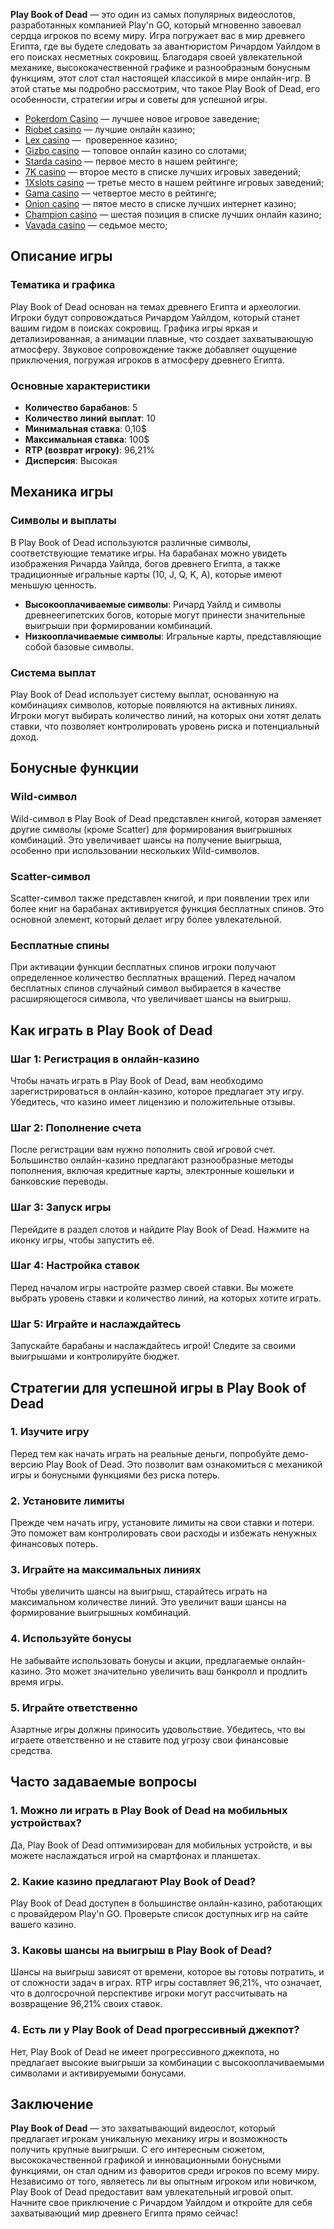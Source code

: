 **Play Book of Dead** — это один из самых популярных видеослотов, разработанных компанией Play'n GO, который мгновенно завоевал сердца игроков по всему миру. Игра погружает вас в мир древнего Египта, где вы будете следовать за авантюристом Ричардом Уайлдом в его поисках несметных сокровищ. Благодаря своей увлекательной механике, высококачественной графике и разнообразным бонусным функциям, этот слот стал настоящей классикой в мире онлайн-игр. В этой статье мы подробно рассмотрим, что такое Play Book of Dead, его особенности, стратегии игры и советы для успешной игры.

* [Pokerdom Casino](https://brandplay.link/FwVc4f) — лучшее новое игровое заведение;
* [Riobet casino](https://brandplay.link/TnjsxFvH) — лучшие онлайн казино;
* [Lex casino](https://brandplay.link/VMqNXPFs) —  проверенное казино;
* [Gizbo casino](https://brandplay.link/rvzLrVLp) — топовое онлайн казино со слотами;
* [Starda casino](https://brandplay.link/HDcDrxLk) — первое место в нашем рейтинге;
* [7K casino](https://brandplay.link/dd46bNgD) — второе место в списке лучших игровых заведений;
* [1Xslots casino](https://brandplay.link/J2ZbqMPZ) — третье место в нашем рейтинге игровых заведений;
* [Gama casino](https://brandplay.link/RD52jZbL) — четвертое место в рейтинге;
* [Onion casino](https://brandplay.link/8LcS6Djb) — пятое место в списке лучших интернет казино;
* [Champion casino](https://temon-gter.cfd/go/9n8?p56190p303844p3509t17502) — шестая позиция в списке лучших онлайн казино;
* [Vavada casino](https://vavadapartner.pro/?promo=75590753-cc8b-4c4a-8d71-99b7a2293439-jud\&target=register) — седьмое место;

## Описание игры

### Тематика и графика

Play Book of Dead основан на темах древнего Египта и археологии. Игроки будут сопровождаться Ричардом Уайлдом, который станет вашим гидом в поисках сокровищ. Графика игры яркая и детализированная, а анимации плавные, что создает захватывающую атмосферу. Звуковое сопровождение также добавляет ощущение приключения, погружая игроков в атмосферу древнего Египта.

### Основные характеристики

* **Количество барабанов**: 5
* **Количество линий выплат**: 10
* **Минимальная ставка**: 0,10$
* **Максимальная ставка**: 100$
* **RTP (возврат игроку)**: 96,21%
* **Дисперсия**: Высокая

## Механика игры

### Символы и выплаты

В Play Book of Dead используются различные символы, соответствующие тематике игры. На барабанах можно увидеть изображения Ричарда Уайлда, богов древнего Египта, а также традиционные игральные карты (10, J, Q, K, A), которые имеют меньшую ценность.

* **Высокооплачиваемые символы**: Ричард Уайлд и символы древнеегипетских богов, которые могут принести значительные выигрыши при формировании комбинаций.
* **Низкооплачиваемые символы**: Игральные карты, представляющие собой базовые символы.

### Система выплат

Play Book of Dead использует систему выплат, основанную на комбинациях символов, которые появляются на активных линиях. Игроки могут выбирать количество линий, на которых они хотят делать ставки, что позволяет контролировать уровень риска и потенциальный доход.

## Бонусные функции

### Wild-символ

Wild-символ в Play Book of Dead представлен книгой, которая заменяет другие символы (кроме Scatter) для формирования выигрышных комбинаций. Это увеличивает шансы на получение выигрыша, особенно при использовании нескольких Wild-символов.

### Scatter-символ

Scatter-символ также представлен книгой, и при появлении трех или более книг на барабанах активируется функция бесплатных спинов. Это основной элемент, который делает игру более увлекательной.

### Бесплатные спины

При активации функции бесплатных спинов игроки получают определенное количество бесплатных вращений. Перед началом бесплатных спинов случайный символ выбирается в качестве расширяющегося символа, что увеличивает шансы на выигрыш.

## Как играть в Play Book of Dead

### Шаг 1: Регистрация в онлайн-казино

Чтобы начать играть в Play Book of Dead, вам необходимо зарегистрироваться в онлайн-казино, которое предлагает эту игру. Убедитесь, что казино имеет лицензию и положительные отзывы.

### Шаг 2: Пополнение счета

После регистрации вам нужно пополнить свой игровой счет. Большинство онлайн-казино предлагают разнообразные методы пополнения, включая кредитные карты, электронные кошельки и банковские переводы.

### Шаг 3: Запуск игры

Перейдите в раздел слотов и найдите Play Book of Dead. Нажмите на иконку игры, чтобы запустить её.

### Шаг 4: Настройка ставок

Перед началом игры настройте размер своей ставки. Вы можете выбрать уровень ставки и количество линий, на которых хотите играть.

### Шаг 5: Играйте и наслаждайтесь

Запускайте барабаны и наслаждайтесь игрой! Следите за своими выигрышами и контролируйте бюджет.

## Стратегии для успешной игры в Play Book of Dead

### 1. Изучите игру

Перед тем как начать играть на реальные деньги, попробуйте демо-версию Play Book of Dead. Это позволит вам ознакомиться с механикой игры и бонусными функциями без риска потерь.

### 2. Установите лимиты

Прежде чем начать игру, установите лимиты на свои ставки и потери. Это поможет вам контролировать свои расходы и избежать ненужных финансовых потерь.

### 3. Играйте на максимальных линиях

Чтобы увеличить шансы на выигрыш, старайтесь играть на максимальном количестве линий. Это увеличит ваши шансы на формирование выигрышных комбинаций.

### 4. Используйте бонусы

Не забывайте использовать бонусы и акции, предлагаемые онлайн-казино. Это может значительно увеличить ваш банкролл и продлить время игры.

### 5. Играйте ответственно

Азартные игры должны приносить удовольствие. Убедитесь, что вы играете ответственно и не ставите под угрозу свои финансовые средства.

## Часто задаваемые вопросы

### 1. Можно ли играть в Play Book of Dead на мобильных устройствах?

Да, Play Book of Dead оптимизирован для мобильных устройств, и вы можете наслаждаться игрой на смартфонах и планшетах.

### 2. Какие казино предлагают Play Book of Dead?

Play Book of Dead доступен в большинстве онлайн-казино, работающих с провайдером Play'n GO. Проверьте список доступных игр на сайте вашего казино.

### 3. Каковы шансы на выигрыш в Play Book of Dead?

Шансы на выигрыш зависят от времени, которое вы готовы потратить, и от сложности задач в играх. RTP игры составляет 96,21%, что означает, что в долгосрочной перспективе игроки могут рассчитывать на возвращение 96,21% своих ставок.

### 4. Есть ли у Play Book of Dead прогрессивный джекпот?

Нет, Play Book of Dead не имеет прогрессивного джекпота, но предлагает высокие выигрыши за комбинации с высокооплачиваемыми символами и активируемыми бонусами.

## Заключение

**Play Book of Dead** — это захватывающий видеослот, который предлагает игрокам уникальную механику игры и возможность получить крупные выигрыши. С его интересным сюжетом, высококачественной графикой и инновационными бонусными функциями, он стал одним из фаворитов среди игроков по всему миру. Независимо от того, являетесь ли вы опытным игроком или новичком, Play Book of Dead предоставит вам увлекательный игровой опыт. Начните свое приключение с Ричардом Уайлдом и откройте для себя захватывающий мир древнего Египта прямо сейчас!

